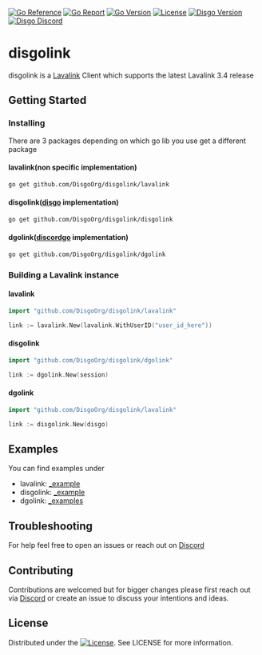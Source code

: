 [![Go Reference](https://pkg.go.dev/badge/github.com/DisgoOrg/disgolink.svg)](https://pkg.go.dev/github.com/DisgoOrg/disgolink)
[![Go Report](https://goreportcard.com/badge/github.com/DisgoOrg/disgolink)](https://goreportcard.com/report/github.com/DisgoOrg/disgolink)
[![Go Version](https://img.shields.io/github/go-mod/go-version/DisgoOrg/disgolink?filename=lavalink%2Fgo.mod)](https://golang.org/doc/devel/release.html)
[![License](https://img.shields.io/badge/License-Apache%202.0-blue.svg)](https://github.com/DisgoOrg/disgolink/blob/master/LICENSE)
[![Disgo Version](https://img.shields.io/github/v/release/DisgoOrg/disgolink?label=release)](https://github.com/DisgoOrg/disgolink/releases/latest)
[![Disgo Discord](https://discord.com/api/guilds/817327181659111454/widget.png)](https://discord.gg/NFmvZYmZMF)

# disgolink

disgolink is a [Lavalink](https://github.com/freyacodes/Lavalink) Client which supports the latest Lavalink 3.4 release

## Getting Started

### Installing

There are 3 packages depending on which go lib you use get a different package

#### lavalink(non specific implementation)

```sh
go get github.com/DisgoOrg/disgolink/lavalink
```

#### disgolink([disgo](https://github.com/DisgoOrg/disgo) implementation)

```sh
go get github.com/DisgoOrg/disgolink/disgolink
```

#### dgolink([discordgo](https://github.com/bwmarrin/discordgo) implementation)

```sh
go get github.com/DisgoOrg/disgolink/dgolink
```

### Building a Lavalink instance

#### lavalink

```go
import "github.com/DisgoOrg/disgolink/lavalink"

link := lavalink.New(lavalink.WithUserID("user_id_here"))
```

#### disgolink

```go
import "github.com/DisgoOrg/disgolink/dgolink"

link := dgolink.New(session)
```

#### dgolink

```go
import "github.com/DisgoOrg/disgolink/lavalink"

link := disgolink.New(disgo)
```

## Examples

You can find examples under 
* lavalink:  [_example](https://github.com/DisgoOrg/disgolink/tree/master/_example)
* disgolink: [_example](https://github.com/DisgoOrg/disgolink/tree/master/disgolink/_example)
* dgolink:   [_examples](https://github.com/DisgoOrg/disgolink/tree/master/dgolink/_example)

## Troubleshooting

For help feel free to open an issues or reach out on [Discord](https://discord.gg/NFmvZYmZMF)

## Contributing

Contributions are welcomed but for bigger changes please first reach out via [Discord](https://discord.gg/NFmvZYmZMF) or create an issue to discuss your intentions and ideas.

## License

Distributed under the [![License](https://img.shields.io/badge/License-Apache%202.0-blue.svg)](https://github.com/DisgoOrg/disgolink/blob/master/LICENSE). See LICENSE for more information.

